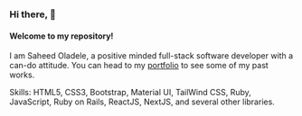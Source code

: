 ### Hi there, 👋

#### Welcome to my repository! 

I am Saheed Oladele, a positive minded full-stack software developer with a can-do attitude. You can head to my [portfolio](https://saheedoladele.com) to see some of my past works.

Skills: HTML5, CSS3, Bootstrap, Material UI, TailWind CSS, Ruby, JavaScript, Ruby on Rails, ReactJS, NextJS, and several other libraries.

<!--
**suretrust/suretrust** is a ✨ _special_ ✨ repository because its `README.md` (this file) appears on your GitHub profile.

Here are some ideas to get you started:

- 🔭 I’m currently working on ...
- 🌱 I’m currently learning ...
- 👯 I’m looking to collaborate on ...
- 🤔 I’m looking for help with ...
- 💬 Ask me about ...
- 📫 How to reach me: ...
- 😄 Pronouns: ...
- ⚡ Fun fact: ...
-->
